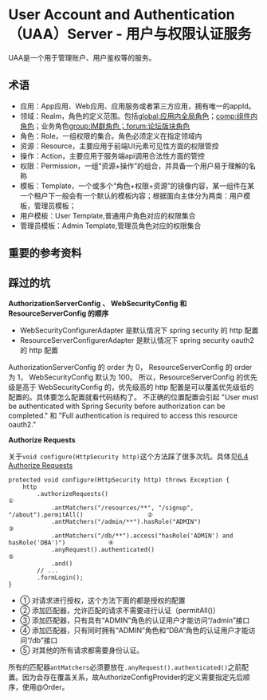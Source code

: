 # User Account and Authentication（UAA）Server - 用户与权限认证服务

UAA是一个用于管理账户、用户鉴权等的服务。


## 术语

- 应用：App应用、Web应用、应用服务或者第三方应用，拥有唯一的appId。
- 领域：Realm，角色的定义范围。包括<global:应用内全局角色>；<comp:组件内角色>；业务角色<group:IM群角色；forum:论坛版块角色>
- 角色：Role，一组权限的集合。角色必须定义在指定领域内
- 资源：Resource，主要应用于前端UI元素可见性方面的权限管控
- 操作：Action，主要应用于服务端api调用合法性方面的管控
- 权限：Permission，一组“资源+操作”的组合，并具备一个用户易于理解的名称
- 模板：Template，一个或多个“角色+权限+资源”的镜像内容，某一组件在某一个租户下一般会有一个默认的模板内容；根据面向主体分为两类：用户模板，管理员模板；
- 用户模板：User Template,普通用户角色对应的权限集合
- 管理员模板：Admin Template,管理员角色对应的权限集合


## 重要的参考资料


## 踩过的坑

**AuthorizationServerConfig 、 WebSecurityConfig 和 ResourceServerConfig 的顺序**

- WebSecurityConfigurerAdapter 是默认情况下 spring security 的 http 配置
- ResourceServerConfigurerAdapter 是默认情况下 spring security oauth2 的 http 配置

AuthorizationServerConfig 的 order 为 0， ResourceServerConfig 的 order 为 1， WebSecurityConfig 默认为 100。 
所以，ResourceServerConfig 的优先级是高于 WebSecurityConfig 的，优先级高的 http 配置是可以覆盖优先级低的配置的。具体要怎么配置就看代码结构了。
不正确的位置配置会引起 "User must be authenticated with Spring Security before authorization can be completed." 和 "Full authentication is required to access this resource oauth2."

**Authorize Requests**

关于`void configure(HttpSecurity http)`这个方法踩了很多次坑。具体见[6.4 Authorize Requests](https://docs.spring.io/spring-security/site/docs/current/reference/htmlsingle/#jc-authorize-requests)

```
protected void configure(HttpSecurity http) throws Exception {
    http
        .authorizeRequests()                                                                ①
            .antMatchers("/resources/**", "/signup", "/about").permitAll()                  ②
            .antMatchers("/admin/**").hasRole("ADMIN")                                      ③
            .antMatchers("/db/**").access("hasRole('ADMIN') and hasRole('DBA')")            ④
            .anyRequest().authenticated()                                                   ⑤
            .and()
        // ...
        .formLogin();
}
```
- ① 对请求进行授权，这个方法下面的都是授权的配置
- ② 添加匹配器，允许匹配的请求不需要进行认证（permitAll()）
- ③ 添加匹配器，只有具有“ADMIN”角色的认证用户才能访问“/admin”接口
- ④ 添加匹配器，只有同时拥有“ADMIN”角色和“DBA”角色的认证用户才能访问“/db”接口
- ⑤ 对其他的所有请求都需要身份认证。

所有的匹配器`antMatchers`必须要放在`.anyRequest().authenticated()`之前配置。因为会存在覆盖关系，故AuthorizeConfigProvider的定义需要指定先后顺序，使用@Order。



